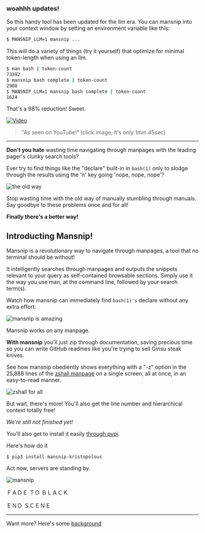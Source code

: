### woahhh updates!

So this handy tool has been updated for the llm era. You can mansnip into your context window by setting an environment variable like this:

```bash
$ MANSNIP_LLM=1 mansnip ...
```

This will do a variety of things (try it yourself) that optimize for minimal token-length when using an llm. 

```bash
$ man bash | token-count
73392
$ mansnip bash complete | token-count
2908
$ MANSNIP_LLM=1 mansnip bash complete | token-count
1624
```

That's a 98% reduction! Sweet.

<p align="center">
  
[![Video](https://9ol.es/vid.jpg)](http://www.youtube.com/watch?v=3GT1J-ejM3Q)

> "As seen on YouTube!" (click image, it's only 1min 45sec)
</p>

----

**Don't you hate** wasting time navigating through manpages with the leading pager's clunky search tools?

Ever try to find things like the "declare" built-in in `bash(1)` only to slodge through the results using the 'n' key going 'nope, nope, nope'? 

![the old way](https://9ol.es/animate.gif)

Stop wasting time with the old way of manually stumbling through manuals. Say goodbye to these problems once and for all!

**Finally there's a better way!**

## Introducting Mansnip! 

Mansnip is a revolutionary way to navigate through manpages, a tool that no terminal should be without!

It intelligently searches through manpages and outputs the snippets relevant to your query as self-contained browsable sections. 
Simply use it the way you use man, at the command line, followed by your search term(s).

Watch how mansnip can immediately find `bash(1)'s` declare without any extra effort:

![mansnip is amazing](https://9ol.es/msfade.png)

Mansnip works on any manpage.

**With mansnip** you'll just zip through documentation, saving precious time so you can write GitHub readmes like you're trying to sell Ginsu steak knives.

See how mansnip obediently shows everything with a "-z" option in the 25,888 lines of the [zshall manpage](http://gsp.com/cgi-bin/man.cgi?section=1&topic=zshall) on a single screen, all at once, in an easy-to-read manner.

![zshall for all](https://9ol.es/mansnip.png)

But wait, there's more! You'll also get the line number and hierarchical context totally free!

*We're still not finished yet!*

You'll also get to install it easily [through pypi](https://pypi.org/project/mansnip-kristopolous/). 

Here's how do it 

`$ pip3 install mansnip-kristopolous` 

Act now, servers are standing by.

![mansnip](https://9ol.es/man1.jpg)

ＦＡＤＥ ＴＯ  ＢＬＡＣＫ

ＥＮＤ ＳＣＥＮＥ

---

Want more? Here's some [background](background.md) 
